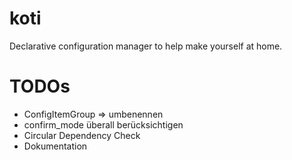 # koti

Declarative configuration manager to help make yourself at home.


# TODOs
- ConfigItemGroup => umbenennen
- confirm_mode überall berücksichtigen
- Circular Dependency Check
- Dokumentation